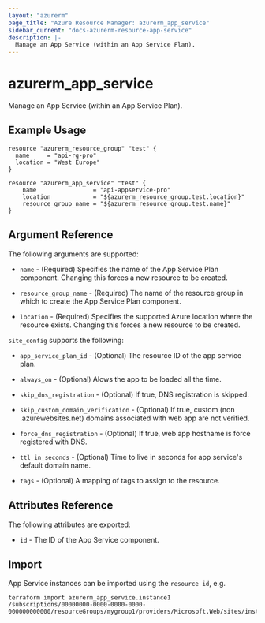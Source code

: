 ```yaml
---
layout: "azurerm"
page_title: "Azure Resource Manager: azurerm_app_service"
sidebar_current: "docs-azurerm-resource-app-service"
description: |-
  Manage an App Service (within an App Service Plan).
---
```


# azurerm\_app\_service

Manage an App Service (within an App Service Plan).

## Example Usage

```hcl
resource "azurerm_resource_group" "test" {
  name     = "api-rg-pro"
  location = "West Europe"
}

resource "azurerm_app_service" "test" {
    name                = "api-appservice-pro"
    location            = "${azurerm_resource_group.test.location}"
    resource_group_name = "${azurerm_resource_group.test.name}"
}
```

## Argument Reference

The following arguments are supported:

* `name` - (Required) Specifies the name of the App Service Plan component. Changing this forces a new resource to be created.

* `resource_group_name` - (Required) The name of the resource group in which to create the App Service Plan component.

* `location` - (Required) Specifies the supported Azure location where the resource exists. Changing this forces a new resource to be created.

`site_config` supports the following:

* `app_service_plan_id` - (Optional) The resource ID of the app service plan.

* `always_on` - (Optional) Alows the app to be loaded all the time.

* `skip_dns_registration` - (Optional) If true, DNS registration is skipped.

* `skip_custom_domain_verification` - (Optional) If true, custom (non .azurewebsites.net) domains associated with web app are not verified.

* `force_dns_registration` - (Optional) If true, web app hostname is force registered with DNS.

* `ttl_in_seconds` - (Optional) Time to live in seconds for app service's default domain name.

* `tags` - (Optional) A mapping of tags to assign to the resource.

## Attributes Reference

The following attributes are exported:

* `id` - The ID of the App Service component.

## Import

App Service instances can be imported using the `resource id`, e.g.

```
terraform import azurerm_app_service.instance1 /subscriptions/00000000-0000-0000-0000-000000000000/resourceGroups/mygroup1/providers/Microsoft.Web/sites/instance1
```
